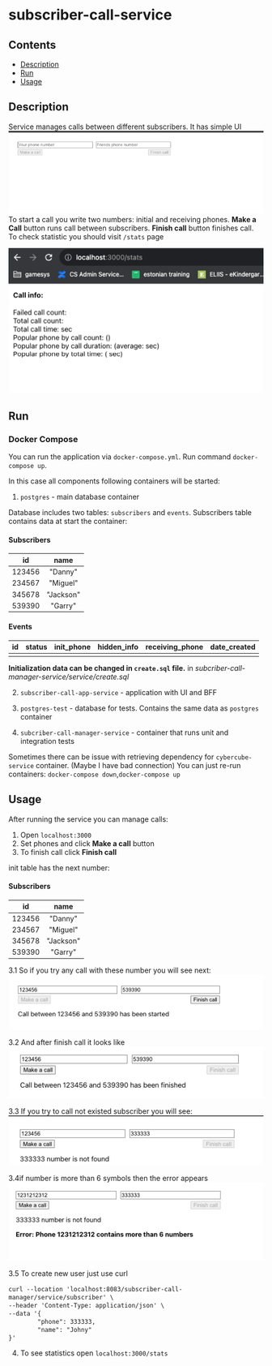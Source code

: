 # subscriber-call-service

## Contents

* [Description](#description)
* [Run](#run)
* [Usage](#usage)

## Description

Service manages calls between different subscribers. It has simple UI
![img.png](img.png)
To start a call you write two numbers: initial and receiving phones.
**Make a Call** button runs call between subscribers.
**Finish call** button finishes call.
To check statistic you should visit `/stats` page

![img_1.png](img_1.png)



## Run
### Docker Compose
You can run the application via `docker-compose.yml`.
Run command `docker-compose up`.

In this case all components following containers will be started:

1. `postgres` - main  database container

Database includes two tables: `subscribers` and `events`.
Subscribers table contains data at start the container:

#### Subscribers

|     id      | name |
|:-----------:|:----:|
|   123456    | "Danny" |
|   234567    | "Miguel"  |
|   345678    | "Jackson"  |
|  539390     | "Garry"  |

#### Events

| id | status | init_phone | hidden_info | receiving_phone |     date_created     |
|:--:|:------:|:----------:|:-----------:|:---------------:|:--------------------:|
|    |   |            |             |                 |  |



**Initialization data can be changed in `create.sql` file.** in _subcriber-call-manager-service/service/create.sql_


2. `subscriber-call-app-service` - application with UI and BFF

3. `postgres-test` - database for tests. Contains the same data as `postgres` container

4. `subcriber-call-manager-service` - container that runs unit and integration tests


Sometimes there can be issue with retrieving dependency for `cybercube-service` container. (Maybe I have bad connection)
You can just re-run containers: `docker-compose down`,`docker-compose up`



## Usage

After running the service you can manage calls:

1. Open `localhost:3000`
2. Set phones and click **Make a call** button
3. To finish call click  **Finish call**

init table has the next number:
#### Subscribers

|     id      | name |
|:-----------:|:----:|
|   123456    | "Danny" |
|   234567    | "Miguel"  |
|   345678    | "Jackson"  |
|  539390     | "Garry"  |

3.1 So if you try any call with these number you will see next:
![img_2.png](img_2.png)

3.2 And after finish call it looks like
![img_3.png](img_3.png)

3.3 If you try to call not existed subscriber you will see: 
![img_4.png](img_4.png)

3.4if number is more than 6 symbols then the error appears
![img_5.png](img_5.png)

3.5 To create new user just use curl

```
curl --location 'localhost:8083/subscriber-call-manager/service/subscriber' \
--header 'Content-Type: application/json' \
--data '{
        "phone": 333333,
        "name": "Johny"
}'
```

4. To see statistics open `localhost:3000/stats`







 
